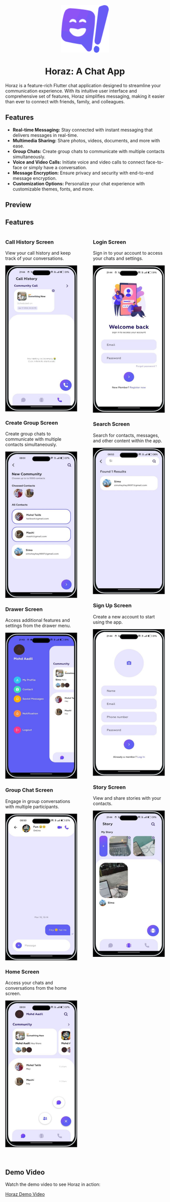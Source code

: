 
<div align="center">
  <img src="assets/app-logo.png" alt="Horaz App Icon" width="150" height="150"/>
  <h1>Horaz: A Chat App</h1>
</div>


Horaz is a feature-rich Flutter chat application designed to streamline your communication experience. With its intuitive user interface and comprehensive set of features, Horaz simplifies messaging, making it easier than ever to connect with friends, family, and colleagues.

## Features

- **Real-time Messaging:** Stay connected with instant messaging that delivers messages in real-time.
- **Multimedia Sharing:** Share photos, videos, documents, and more with ease.
- **Group Chats:** Create group chats to communicate with multiple contacts simultaneously.
- **Voice and Video Calls:** Initiate voice and video calls to connect face-to-face or simply have a conversation.
- **Message Encryption:** Ensure privacy and security with end-to-end message encryption.
- **Customization Options:** Personalize your chat experience with customizable themes, fonts, and more.

## Preview

## Features

<div style="display: flex; flex-wrap: wrap; justify-content: space-between;">

  <div style="flex-basis: 45%; margin-bottom: 20px;">

   <h3>Call History Screen</h3>
   <p>View your call history and keep track of your conversations.</p>
    
   ![Call History Screen](screenshots/CallHistory-Screen.jpg)

   <h3>Create Group Screen</h3>
   <p>Create group chats to communicate with multiple contacts simultaneously.</p>
    
   ![Create Group Screen](screenshots/Create-Group-Screen.jpg)

   <h3>Drawer Screen</h3>
   <p>Access additional features and settings from the drawer menu.</p>
    
   ![Drawer Screen](screenshots/Drawer-Screen.jpg)

   <h3>Group Chat Screen</h3>
   <p>Engage in group conversations with multiple participants.</p>
    
   ![Group Chat Screen](screenshots/Group-Chat-Screen.jpg)

   <h3>Home Screen</h3>
   <p>Access your chats and conversations from the home screen.</p>
    
   ![Home Screen](screenshots/Home-Screen.jpg)

  </div>

  <div style="flex-basis: 45%; margin-bottom: 20px;">

   <h3>Login Screen</h3>
   <p>Sign in to your account to access your chats and settings.</p>
    
   ![Login Screen](screenshots/Login-Screen.jpg)

   <h3>Search Screen</h3>
    <p>Search for contacts, messages, and other content within the app.</p>
    
   ![Search Screen](screenshots/Search-Screen.jpg)

   <h3>Sign Up Screen</h3>
   <p>Create a new account to start using the app.</p>
    
   ![Sign Up Screen](screenshots/SignUp-Screen.jpg)

   <h3>Story Screen</h3>
   <p>View and share stories with your contacts.</p>
    
   ![Story Screen](screenshots/Story-Screen.jpg)

  </div>

</div>




## Demo Video

Watch the demo video to see Horaz in action:

[Horaz Demo Video](https://example.com)
